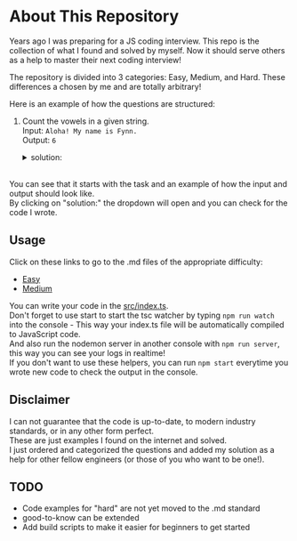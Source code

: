 # About This Repository
Years ago I was preparing for a JS coding interview.
This repo is the collection of what I found and solved by myself. 
Now it should serve others as a help to master their next coding interview!

The repository is divided into 3 categories: Easy, Medium, and Hard.
These differences a chosen by me and are totally arbitrary! 

Here is an example of how the questions are structured:
<ol>
<li>

<!--- question, input, output goes here; line-break is possible with '\' -->
Count the vowels in a given string.\
Input: `Aloha! My name is Fynn.`\
Output: `6`
<details>
<summary>
<!--- collapsible text header goes here -->
solution:
</summary>
<!--- collapsible text goes here -->

```
function countVowels(inputString) {
    const dict = new Set(['a', 'e', 'i', 'o', 'u', 'A', 'E', 'I', 'O', 'U']);
    let counter = 0;

    [...inputString].forEach(char => {
        if (dict.has(char)) counter += 1;
    });

    return counter
}
```
</details>
</br>
</li>
</ol>

You can see that it starts with the task and an example of how the input and output should look like.\
By clicking on "solution:" the dropdown will open and you can check for the code I wrote.

## Usage
Click on these links to go to the .md files of the appropriate difficulty:
* [Easy](markdown/easy/easy-js-questions.md)
* [Medium](markdown/medium/medium-js-questions.md)

You can write your code in the [src/index.ts](src/index.ts).\
Don't forget to use start to start the tsc watcher by typing `npm run watch` into the console - This way your index.ts file will be automatically compiled to JavaScript code.\
And also run the nodemon server in another console with `npm run server`, this way you can see your logs in realtime!\
If you don't want to use these helpers, you can run `npm start` everytime you wrote new code to check the output in the console.

## Disclaimer
I can not guarantee that the code is up-to-date, to modern industry standards, or in any other form perfect.\
These are just examples I found on the internet and solved.\
I just ordered and categorized the questions and added my solution as a help for other fellow engineers (or those of you who want to be one!).


## TODO
* Code examples for "hard" are not yet moved to the .md standard
* good-to-know can be extended
* Add build scripts to make it easier for beginners to get started
